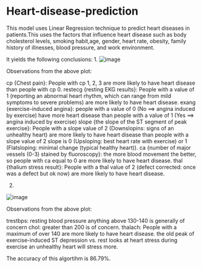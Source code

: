 # Heart-disease-prediction

This model uses Linear Regression technique to predict heart diseases in patients.This uses the factors that influence heart disease such as body cholesterol levels, smoking habit,age, gender, heart rate, obesity, family history of illnesses, blood pressure, and work environment. 

It yields the following conclusions:
1.
![image](https://github.com/Arushi-12/Heart-disease-prediction/assets/118588760/0a895a39-6ca8-4a1d-9226-1ec6f49ff282)

Observations from the above plot:

cp {Chest pain}: People with cp 1, 2, 3 are more likely to have heart disease than people with cp 0.
restecg {resting EKG results}: People with a value of 1 (reporting an abnormal heart rhythm, which can range from mild symptoms to severe problems) are more likely to have heart disease.
exang {exercise-induced angina}: people with a value of 0 (No ==> angina induced by exercise) have more heart disease than people with a value of 1 (Yes ==> angina induced by exercise)
slope {the slope of the ST segment of peak exercise}: People with a slope value of 2 (Downslopins: signs of an unhealthy heart) are more likely to have heart disease than people with a slope value of 2 slope is 0 (Upsloping: best heart rate with exercise) or 1 (Flatsloping: minimal change (typical healthy heart)).
ca {number of major vessels (0-3) stained by fluoroscopy}: the more blood movement the better, so people with ca equal to 0 are more likely to have heart disease.
thal {thalium stress result}: People with a thal value of 2 (defect corrected: once was a defect but ok now) are more likely to have heart disease.

2.
![image](https://github.com/Arushi-12/Heart-disease-prediction/assets/118588760/b8e7b523-ec0f-4bb5-9101-dd17470412a5)

Observations from the above plot:

trestbps: resting blood pressure anything above 130-140 is generally of concern
chol: greater than 200 is of concern.
thalach: People with a maximum of over 140 are more likely to have heart disease.
the old peak of exercise-induced ST depression vs. rest looks at heart stress during exercise an unhealthy heart will stress more.

The accuracy of this algortihm is 86.79%.
